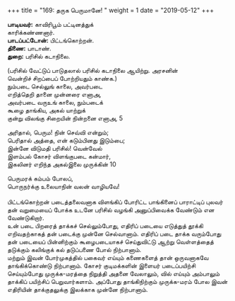 ﻿+++
title = "169: தருக பெருமானே!  "
weight = 1
date = "2019-05-12"
+++

**பாடியவர்:** காவிரிபூம் பட்டினத்துக்  
காரிக்கண்ணனார்.  
**பாடப்பட்டோன்:** பிட்டங்கொற்றன்.  
**திணை:** பாடாண்.  
**துறை:** பரிசில் கடாநிலை.  
  
(பரிசில் வேட்டுப் பாடுதலால் பரிசில் கடாநிலை ஆயிற்று. அரசனின்  
வென்றிச் சிறப்பைப் போற்றியதும் காண்க.)  
நும்படை செல்லுங் காலை, அவர்படை  
எறித்தெறி தானை முன்னரை எனாஅ,  
அவர்படை வருஉங் காலை, நும்படைக்  
கூழை தாங்கிய, அகல் யாற்றுக்  
குன்று விலங்கு சிறையின் நின்றனை எனாஅ, 5  
  
அரிதால், பெரும! நின் செவ்வி என்றும்;  
பெரிதால் அத்தை, என் கடும்பினது இடும்பை;  
இன்னே விடுமதி பரிசில்! வென்வேல்  
இளம்பல் கோசர் விளங்குபடை கன்மார்,  
இகலினர் எறிந்த அகல்இலை முருக்கின் 10  
  
பெருமரக் கம்பம் போலப்,  
பொருநர்க்கு உலையாநின் வலன் வாழியவே!  
   
பிட்டங்கொற்றன் படைத்தலைவனாக விளங்கிப் போரிட்ட பாங்கினைப் பாராட்டிப் புலவர் தன் வறுமையைப் போக்க உடனே பரிசில் வழங்கி அனுப்பிவைக்க வேண்டும் என வேண்டுகிறார்.  
உன் படை பிறரைத் தாக்கச் செல்லும்போது, எதிரிப் படையை எடுத்துத் தூக்கி எறிவதற்காகத் தன் படைக்கு முன்னே செல்வானாம். எதிரிப் படை தாக்க வரும்போது தன் படையைப் பின்னிற்கும் கூழைபடையாகச் செய்துவிட்டு ஆற்று வெள்ளத்தைத் தடுக்கும் கலிங்குக் கல் தடுப்பணை போல் நிற்பானாம்.  
மற்றும் இவன் போர்முகத்தில் பகைவர் எய்யும் கணைகளைத் தான் ஒருவனாகவே தாங்கிக்கொண்டு நிற்பானாம். கோசர் குடிமக்களின் இளையர் படைப்பயிற்சி செய்யும்போது முருக்க-மரத்தை நிறுத்தி அதனை வேலாலும், வில் எய்யும் அம்பாலும் தாக்கிப் பயிற்சிப் பெறுவார்களாம். அப்போது தாங்கிநிற்கும் முருக்க-மரம் போல இவன் எதிரியின் தாக்குதலுக்கு இலக்காக முன்னே நிற்பானாம்.  
